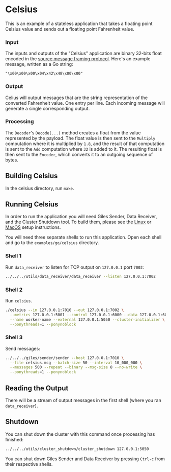 # Celsius

This is an example of a stateless application that takes a floating point Celsius value and sends out a floating point Fahrenheit value.

### Input

The inputs and outputs of the "Celsius" application are binary 32-bits float encoded in the [source message framing protocol](/book/appendix/tcp-decoders-and-encoders.md#framed-message-protocols). Here's an example message, written as a Go string:

```
"\x00\x00\x00\x04\x42\x48\x00\x00"
```

### Output

Celius will output messages that are the string representation of the converted Fahrenheit value. One entry per line. Each incoming message will generate a single corresponding output.

### Processing

The `Decoder`'s `Decode(...)` method creates a float from the value represented by the payload. The float value is then sent to the `Multiply` computation where it is multiplied by `1.8`, and the result of that computation is sent to the `Add` computation where `32` is added to it. The resulting float is then sent to the `Encoder`, which converts it to an outgoing sequence of bytes.

## Building Celsius

In the celsius directory, run `make`.

## Running Celsius

In order to run the application you will need Giles Sender, Data Receiver, and the Cluster Shutdown tool. To build them, please see the [Linux](/book/go/getting-started/linux-setup.md) or [MacOS](/book/go/getting-started/macos-setup.md) setup instructions.

You will need three separate shells to run this application. Open each shell and go to the `examples/go/celsius` directory.

### Shell 1

Run `data_receiver` to listen for TCP output on `127.0.0.1` port `7002`:

```bash
../../../utils/data_receiver/data_receiver --listen 127.0.0.1:7002
```

### Shell 2

Run `celsius`.

```bash
./celsius --in 127.0.0.1:7010 --out 127.0.0.1:7002 \
  --metrics 127.0.0.1:5001 --control 127.0.0.1:6000 --data 127.0.0.1:6001 \
  --name worker-name --external 127.0.0.1:5050 --cluster-initializer \
  --ponythreads=1 --ponynoblock
```

### Shell 3

Send messages:

```bash
../../../giles/sender/sender --host 127.0.0.1:7010 \
  --file celsius.msg --batch-size 50 --interval 10_000_000 \
  --messages 500 --repeat --binary --msg-size 8 --no-write \
  --ponythreads=1 --ponynoblock 
```

## Reading the Output

There will be a stream of output messages in the first shell (where you ran `data_receiver`).

## Shutdown

You can shut down the cluster with this command once processing has finished:

```bash
../../../utils/cluster_shutdown/cluster_shutdown 127.0.0.1:5050
```

You can shut down Giles Sender and Data Receiver by pressing `Ctrl-c` from their respective shells.
